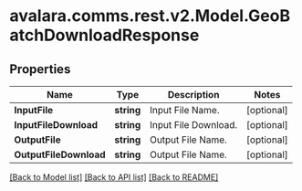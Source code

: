
# avalara.comms.rest.v2.Model.GeoBatchDownloadResponse

## Properties

Name | Type | Description | Notes
------------ | ------------- | ------------- | -------------
**InputFile** | **string** | Input File Name. | [optional] 
**InputFileDownload** | **string** | Input File Download. | [optional] 
**OutputFile** | **string** | Output File Name. | [optional] 
**OutputFileDownload** | **string** | Output File Name. | [optional] 

[[Back to Model list]](../README.md#documentation-for-models)
[[Back to API list]](../README.md#documentation-for-api-endpoints)
[[Back to README]](../README.md)


